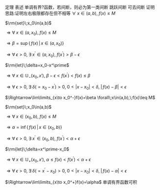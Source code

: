 定理
   表述
      单调有界?函数，若间断，则必为第一类间断
         跳跃间断
         可去间断
   证明
      思路:证明左右极限都存在但不相等
$\forall\;x\in(a,b),\;f(x)\leq M$

$\rm{set}\;x_0\in(a,b)$

$\Rightarrow \forall\;x\in(a,x_0),\;f(x)\leq M$

$\Rightarrow \beta=\sup\{\,f(x)\,|\,x\in(a,x_0)\}$

$\Rightarrow\forall\;\epsilon>0,\;\exists\;x^\prime\in(a,x_0),\;f(x^\prime)>\beta-\epsilon$

$\rm{let}\;\delta=x_0-x^\prime$

$\Rightarrow\forall\;x\in\mathbb{U}_-(x_0,x\prime),\;\beta-\epsilon<f(x^\prime)<f(x)\leq\beta$

$\Rightarrow\forall\;\epsilon>0,\;\exists\;\delta(=x_0-x^\prime)>0,\;0<|x-x_0|<\delta,\;|\,f(x)-\beta|<\epsilon$

$\Rightarrow\lim\limits_{x\to x_0^-}f(x)=\beta       \forall\;x\in(a,b),\;f(x)\leq M$

$\rm{set}\;x_0\in(a,b)$

$\Rightarrow \forall\;x\in(x_0,b),\;f(x)\leq M$

$\Rightarrow \alpha=\inf\{\,f(x)\,|\,x\in(x_0,b)\}$

$\Rightarrow\forall\;\epsilon>0,\;\exists\;x^\prime\in(x_0,b),\;f(x^\prime)<\alpha+\epsilon$

$\rm{let}\;\delta=x^\prime-x_0$

$\Rightarrow\forall\;x\in\mathbb{U}_+(x_0,x\prime),\;\alpha\leq f(x)<f(x^\prime)<\alpha+\epsilon$

$\Rightarrow\forall\;\epsilon>0,\;\exists\;\delta(=x^\prime-x_0)>0,\;0<|x-x_0|<\delta,\;|\,f(x)-\alpha|<\epsilon$

$\Rightarrow\lim\limits_{x\to x_0^+}f(x)=\alpha$
   单调有界函数可积
